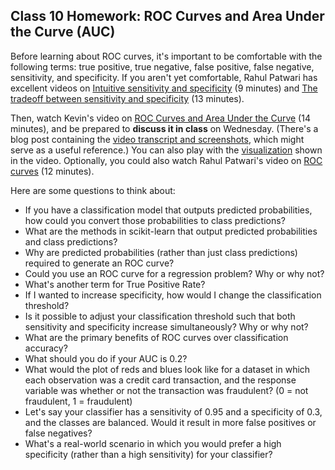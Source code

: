 ## Class 10 Homework: ROC Curves and Area Under the Curve (AUC)

Before learning about ROC curves, it's important to be comfortable with the following terms: true positive, true negative, false positive, false negative, sensitivity, and specificity. If you aren't yet comfortable, Rahul Patwari has excellent videos on [Intuitive sensitivity and specificity](https://www.youtube.com/watch?v=U4_3fditnWg) (9 minutes) and [The tradeoff between sensitivity and specificity](https://www.youtube.com/watch?v=vtYDyGGeQyo) (13 minutes).

Then, watch Kevin's video on [ROC Curves and Area Under the Curve](https://www.youtube.com/watch?v=OAl6eAyP-yo) (14 minutes), and be prepared to **discuss it in class** on Wednesday. (There's a blog post containing the [video transcript and screenshots](http://www.dataschool.io/roc-curves-and-auc-explained/), which might serve as a useful reference.) You can also play with the [visualization](http://www.navan.name/roc/) shown in the video. Optionally, you could also watch Rahul Patwari's video on [ROC curves](https://www.youtube.com/watch?v=21Igj5Pr6u4) (12 minutes).

Here are some questions to think about:

- If you have a classification model that outputs predicted probabilities, how could you convert those probabilities to class predictions?
- What are the methods in scikit-learn that output predicted probabilities and class predictions?
- Why are predicted probabilities (rather than just class predictions) required to generate an ROC curve?
- Could you use an ROC curve for a regression problem? Why or why not?
- What's another term for True Positive Rate?
- If I wanted to increase specificity, how would I change the classification threshold?
- Is it possible to adjust your classification threshold such that both sensitivity and specificity increase simultaneously? Why or why not?
- What are the primary benefits of ROC curves over classification accuracy?
- What should you do if your AUC is 0.2?
- What would the plot of reds and blues look like for a dataset in which each observation was a credit card transaction, and the response variable was whether or not the transaction was fraudulent? (0 = not fraudulent, 1 = fraudulent)
- Let's say your classifier has a sensitivity of 0.95 and a specificity of 0.3, and the classes are balanced. Would it result in more false positives or false negatives?
- What's a real-world scenario in which you would prefer a high specificity (rather than a high sensitivity) for your classifier?
